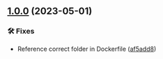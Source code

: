 ## [1.0.0](https://git.griefed.de/Griefed/serverpackcreator-de/compare/...1.0.0) (2023-05-01)


### 🛠 Fixes

* Reference correct folder in Dockerfile ([af5add8](https://git.griefed.de/Griefed/serverpackcreator-de/commit/af5add8a9e41d92847c13e81123799c2a354e8ef))
